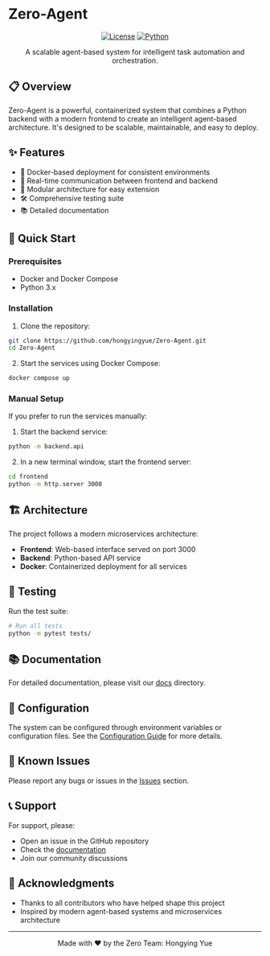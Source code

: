 # Zero-Agent

<div align="center">

[![License](https://img.shields.io/badge/license-MIT-blue.svg)](LICENSE)
[![Python](https://img.shields.io/badge/python-3.x-blue.svg)](requirements.txt)

A scalable agent-based system for intelligent task automation and orchestration.

</div>

## 📋 Overview

Zero-Agent is a powerful, containerized system that combines a Python backend with a modern frontend to create an intelligent agent-based architecture. It's designed to be scalable, maintainable, and easy to deploy.

## ✨ Features

- 🐳 Docker-based deployment for consistent environments
- 🔄 Real-time communication between frontend and backend
- 🎯 Modular architecture for easy extension
- 🛠️ Comprehensive testing suite
- 📚 Detailed documentation

## 🚀 Quick Start

### Prerequisites

- Docker and Docker Compose
- Python 3.x


### Installation

1. Clone the repository:
```bash
git clone https://github.com/hongyingyue/Zero-Agent.git
cd Zero-Agent
```

2. Start the services using Docker Compose:
```bash
docker compose up
```

### Manual Setup

If you prefer to run the services manually:

1. Start the backend service:
```bash
python -m backend.api
```

2. In a new terminal window, start the frontend server:
```bash
cd frontend
python -m http.server 3000
```

## 🏗️ Architecture

The project follows a modern microservices architecture:

- **Frontend**: Web-based interface served on port 3000
- **Backend**: Python-based API service
- **Docker**: Containerized deployment for all services

## 🧪 Testing

Run the test suite:
```bash
# Run all tests
python -m pytest tests/
```



## 📚 Documentation

For detailed documentation, please visit our [docs](docs/) directory.

## 🔧 Configuration

The system can be configured through environment variables or configuration files. See the [Configuration Guide](docs/configuration.md) for more details.

## 🐛 Known Issues

Please report any bugs or issues in the [Issues](https://github.com/hongyingyue/Zero-Agent/issues) section.

## 📞 Support

For support, please:
- Open an issue in the GitHub repository
- Check the [documentation](docs/)
- Join our community discussions

## 🙏 Acknowledgments

- Thanks to all contributors who have helped shape this project
- Inspired by modern agent-based systems and microservices architecture

---

<div align="center">
Made with ❤️ by the Zero Team: Hongying Yue
</div>
